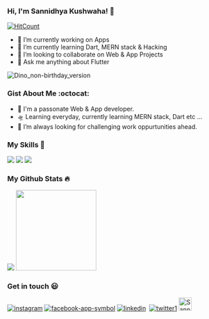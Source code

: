 ### Hi, I'm Sannidhya Kushwaha! 👋


[![HitCount](http://hits.dwyl.com/sannidhya-kushwaha/sannidhya-kushwaha.svg)](http://hits.dwyl.com/sannidhya-kushwaha/sannidhya-kushwaha)

- 🔭 I’m currently working on Apps
- 🌱 I’m currently learning Dart, MERN stack & Hacking
- 👯 I’m looking to collaborate on Web & App Projects
- 💬 Ask me anything about Flutter

![Dino_non-birthday_version](https://user-images.githubusercontent.com/73152930/99987734-d4b7d200-2dd6-11eb-9a06-4242a2fccb64.gif)

### Gist About Me :octocat:

- 🎤 I'm a passonate Web & App developer.
- 🛸 Learning everyday, currently learning MERN stack, Dart etc ...
- 🌋 I’m always looking for challenging work oppurtunities ahead.

### My Skills :construction_worker:

<img src="https://img.icons8.com/color/48/000000/html-5.png"/> <img src="https://img.icons8.com/color/48/000000/css3.png"/> <img src="https://img.icons8.com/color/48/000000/javascript-logo-1.png"/>

### My Github Stats :fire:

<img src="https://github-readme-stats.vercel.app/api?username=sannidhya-kushwaha&&show_icons=true&title_color=ffffff&icon_color=bb2acf&text_color=daf7dc&bg_color=191919">
<img src="https://github-readme-stats.vercel.app/api/top-langs/?username=sannidhya-kushwaha&layout=compact" height="185">


### Get in touch :smiley:

<a href="https://www.instagram.com/sannidhya_kushwaha" target="_blank">![instagram](https://user-images.githubusercontent.com/73152930/100047601-dade9a80-2e38-11eb-81f7-f5485201dcf7.png)</a>&nbsp;<a href="https://www.facebook.com/profile.php?id=100004982791671" target="_blank">![facebook-app-symbol](https://user-images.githubusercontent.com/73152930/100055497-f1d9b880-2e49-11eb-8a80-f16a9524b7d8.png)</a>&nbsp;<a href="https://www.linkedin.com/in/sannidhya-kushwaha" target="_blank">![linkedin](https://user-images.githubusercontent.com/73152930/100047603-dca85e00-2e38-11eb-959a-69da505c532f.png)</a>&nbsp; <a href="https://twitter.com/__Sannidhya__" target="_blank">![twitter1](https://user-images.githubusercontent.com/73152930/100055492-f00ff500-2e49-11eb-99bd-1400d37b9103.png)</a>
<a href="https://dev.to/sannidhyakushwaha">
  <img src="https://d2fltix0v2e0sb.cloudfront.net/dev-badge.svg" alt="Sannidhya Kushwaha's DEV Profile" height="30" width="30">
</a>
